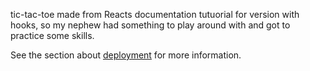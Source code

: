 tic-tac-toe made from Reacts documentation tutuorial for version with hooks, so my nephew had something to play around with and got to practice some skills.

See the section about [deployment](https://facebook.github.io/create-react-app/docs/deployment) for more information.
